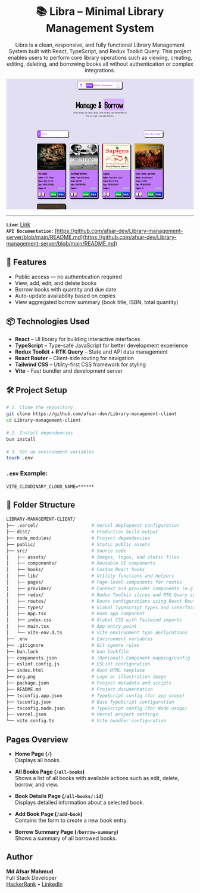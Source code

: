 <h1 align="center">📚 Libra – Minimal Library Management System</h1>

<p align="center">Libra is a clean, responsive, and fully functional Library Management System built with React, TypeScript, and Redux Toolkit Query. This project enables users to perform core library operations such as viewing, creating, editing, deleting, and borrowing books all without authentication or complex integrations.
</p>

<img src="./org.png" alt="Libra – Minimal Library Management System" width="100%" height="350"/>

---

**`Live`:** [Link](https://minimal-library-management-client.vercel.app)  
**`API Documentation`:** [https://github.com/afsar-dev/Library-management-server/blob/main/README.md](https://github.com/afsar-dev/Library-management-server/blob/main/README.md)  

## 🚀 Features

- Public access — no authentication required
- View, add, edit, and delete books
- Borrow books with quantity and due date
- Auto-update availability based on copies
- View aggregated borrow summary (book title, ISBN, total quantity)

## 📦 Technologies Used

- **React** – UI library for building interactive interfaces
- **TypeScript** – Type-safe JavaScript for better development experience
- **Redux Toolkit + RTK Query** – State and API data management
- **React Router** – Client-side routing for navigation
- **Tailwind CSS** – Utility-first CSS framework for styling
- **Vite** – Fast bundler and development server

## 🛠️ Project Setup

```bash
# 1. Clone the repository
git clone https://github.com/afsar-dev/Library-management-client
cd Library-management-client

# 2. Install dependencies
bun install

# 3. Set up environment variables
touch .env
```

### `.env` Example:

```
VITE_CLOUDINARY_CLOUD_NAME=******
```

## 📂 Folder Structure

```sh
LIBRARY-MANAGEMENT-CLIENT/
├── .vercel/                    # Vercel deployment configuration
├── dist/                       # Production build output
├── node_modules/               # Project dependencies
├── public/                     # Static public assets
├── src/                        # Source code
│   ├── assets/                 # Images, logos, and static files
│   ├── components/             # Reusable UI components
│   ├── hooks/                  # Custom React hooks
│   ├── lib/                    # Utility functions and helpers
│   ├── pages/                  # Page-level components for routes
│   ├── provider/               # Context and provider components (e.g., Redux Provider)
│   ├── redux/                  # Redux Toolkit slices and RTK Query setup
│   ├── routes/                 # Route configurations using React Router
│   ├── types/                  # Global TypeScript types and interfaces
│   ├── App.tsx                 # Root app component
│   ├── index.css               # Global CSS with Tailwind imports
│   ├── main.tsx                # App entry point
│   └── vite-env.d.ts           # Vite environment type declarations
├── .env                        # Environment variables
├── .gitignore                  # Git ignore rules
├── bun.lock                    # bun lockfile
├── components.json             # (Optional) Component mapping/config
├── eslint.config.js            # ESLint configuration
├── index.html                  # Root HTML template
├── org.png                     # Logo or illustration image
├── package.json                # Project metadata and scripts
├── README.md                   # Project documentation
├── tsconfig.app.json           # TypeScript config (for app scope)
├── tsconfig.json               # Base TypeScript configuration
├── tsconfig.node.json          # TypeScript config (for Node usage)
├── vercel.json                 # Vercel project settings
└── vite.config.ts              # Vite bundler configuration
```

## Pages Overview

- **Home Page (`/`)**  
  Displays all books.

- **All Books Page (`/all-books`)**  
  Shows a list of all books with available actions such as edit, delete, borrow, and view.

- **Book Details Page (`/all-books/:id`)**  
  Displays detailed information about a selected book.

- **Add Book Page (`/add-book`)**  
  Contains the form to create a new book entry.

- **Borrow Summary Page (`/borrow-summary`)**  
  Shows a summary of all borrowed books.

## Author

**Md Afsar Mahmud**  
Full Stack Developer  
[HackerRank](https://www.hackerrank.com/profile/mdafsar) •
[LinkedIn](https://www.linkedin.com/in/md-afsar-mahmud)
